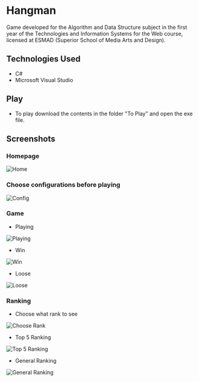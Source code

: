 # Hangman

Game developed for the Algorithm and Data Structure subject in the first year of the Technologies and Information Systems for the Web course, licensed at ESMAD (Superior School of Media Arts and Design).


## Technologies Used

* C#
* Microsoft Visual Studio

## Play
* To play download the contents in the folder "To Play" and open the exe file.

## Screenshots

### Homepage

![Home](Screenshots/home.png?raw=true)

### Choose configurations before playing

![Config](Screenshots/config.png?raw=true)

### Game

* Playing

![Playing](Screenshots/playing.png?raw=true)

* Win

![Win](Screenshots/win.png?raw=true)

* Loose

![Loose](Screenshots/loose.png?raw=true)

### Ranking

* Choose what rank to see

![Choose Rank](Screenshots/rank.png?raw=true)

* Top 5 Ranking

![Top 5 Ranking](Screenshots/top5-Rank.png?raw=true)

* General Ranking

![General Ranking](Screenshots/general-Rank.png?raw=true)
